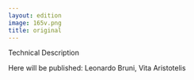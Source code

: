 ```yaml
---
layout: edition
image: 165v.png
title: original
---
```


Technical Description

Here will be published: Leonardo Bruni, Vita Aristotelis
